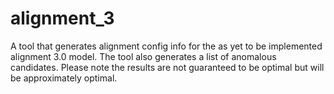 # alignment_3
A tool that generates alignment config info for the as yet to be implemented alignment 3.0 model. The tool also generates a list of anomalous candidates. Please note the results are not guaranteed to be optimal but will be approximately optimal.

